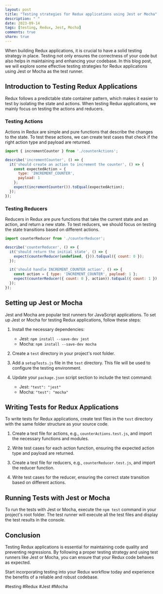 ```yaml
---
layout: post
title: "Testing strategies for Redux applications using Jest or Mocha"
description: " "
date: 2023-09-14
tags: [testing, Redux, Jest, Mocha]
comments: true
share: true
---
```


When building Redux applications, it is crucial to have a solid testing strategy in place. Testing not only ensures the correctness of your code but also helps in maintaining and enhancing your codebase. In this blog post, we will explore some effective testing strategies for Redux applications using Jest or Mocha as the test runner.

## Introduction to Testing Redux Applications

Redux follows a predictable state container pattern, which makes it easier to test by isolating the state and actions. When testing Redux applications, we mainly focus on testing the actions and reducers.

### Testing Actions

Actions in Redux are simple and pure functions that describe the changes to the state. To test these actions, we can create test cases that check if the right action type and payload are returned.

```javascript
import { incrementCounter } from './counterActions';

describe('incrementCounter', () => {
  it('should create an action to increment the counter', () => {
    const expectedAction = {
      type: 'INCREMENT_COUNTER',
      payload: 1
    };
    expect(incrementCounter()).toEqual(expectedAction);
  });
});
```

### Testing Reducers

Reducers in Redux are pure functions that take the current state and an action, and return a new state. To test reducers, we should focus on testing the state transitions based on different actions.

```javascript
import counterReducer from './counterReducer';

describe('counterReducer', () => {
  it('should return the initial state', () => {
    expect(counterReducer(undefined, {})).toEqual({ count: 0 });
  });

  it('should handle INCREMENT_COUNTER action', () => {
    const action = { type: 'INCREMENT_COUNTER', payload: 1 };
    expect(counterReducer({ count: 0 }, action)).toEqual({ count: 1 });
  });
});
```

## Setting up Jest or Mocha

Jest and Mocha are popular test runners for JavaScript applications. To set up Jest or Mocha for testing Redux applications, follow these steps:

1. Install the necessary dependencies:
   - Jest: `npm install --save-dev jest`
   - Mocha: `npm install --save-dev mocha`

2. Create a `test` directory in your project's root folder.

3. Add a `setupTests.js` file in the `test` directory. This file will be used to configure the testing environment.

4. Update your `package.json` script section to include the test command:
   - Jest: `"test": "jest"`
   - Mocha: `"test": "mocha"`

## Writing Tests for Redux Applications

To write tests for Redux applications, create test files in the `test` directory with the same folder structure as your source code.

1. Create a test file for actions, e.g., `counterActions.test.js`, and import the necessary functions and modules.

2. Write test cases for each action function, ensuring the expected action type and payload are returned.

3. Create a test file for reducers, e.g., `counterReducer.test.js`, and import the reducer function.

4. Write test cases for the reducer, ensuring the correct state transition based on different actions.

## Running Tests with Jest or Mocha

To run the tests with Jest or Mocha, execute the `npm test` command in your project's root folder. The test runner will execute all the test files and display the test results in the console.

## Conclusion

Testing Redux applications is essential for maintaining code quality and preventing regressions. By following a proper testing strategy and using test runners like Jest or Mocha, you can ensure that your Redux code behaves as expected.

Start incorporating testing into your Redux workflow today and experience the benefits of a reliable and robust codebase.

#testing #Redux #Jest #Mocha